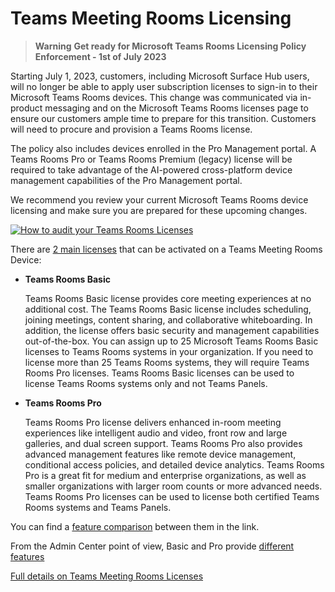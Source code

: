 # Teams Meeting Rooms Licensing

>**Warning**
>**Get ready for Microsoft Teams Rooms Licensing Policy Enforcement - 1st of July 2023**

Starting July 1, 2023, customers, including Microsoft Surface Hub users, will no longer be able to apply user subscription licenses to sign-in to their Microsoft Teams Rooms devices.  This change was communicated via in-product messaging and on the Microsoft Teams Rooms licenses page to ensure our customers ample time to prepare for this transition. Customers will need to procure and provision a Teams Rooms license.

The policy also includes devices enrolled in the Pro Management portal.  A Teams Rooms Pro or Teams Rooms Premium (legacy) license will be required to take advantage of the AI-powered cross-platform device management capabilities of the Pro Management portal.

We recommend you review your current Microsoft Teams Rooms device licensing and make sure you are prepared for these upcoming changes.

[![How to audit your Teams Rooms Licenses](https://img.youtube.com/vi/Jd_dT4beJDw/0.jpg)](https://www.youtube.com/watch?v=Jd_dT4beJDw)

There are [2 main licenses](https://www.microsoft.com/en-us/microsoft-teams/microsoft-teams-rooms/compare-rooms-plans) that can be activated on a Teams Meeting Rooms Device:

- **Teams Rooms Basic**

    Teams Rooms Basic license provides core meeting experiences at no additional cost. The Teams Rooms Basic license includes scheduling, joining meetings, content sharing, and collaborative whiteboarding. In addition, the license offers basic security and management capabilities out-of-the-box. You can assign up to 25 Microsoft Teams Rooms Basic licenses to Teams Rooms systems in your organization. If you need to license more than 25 Teams Rooms systems, they will require Teams Rooms Pro licenses. Teams Rooms Basic licenses can be used to license Teams Rooms systems only and not Teams Panels.

- **Teams Rooms Pro**

    Teams Rooms Pro license delivers enhanced in-room meeting experiences like intelligent audio and video, front row and large galleries, and dual screen support. Teams Rooms Pro also provides advanced management features like remote device management, conditional access policies, and detailed device analytics. Teams Rooms Pro is a great fit for medium and enterprise organizations, as well as smaller organizations with larger room counts or more advanced needs. Teams Rooms Pro licenses can be used to license both certified Teams Rooms systems and Teams Panels.

You can find a [feature comparison](https://learn.microsoft.com/en-us/microsoftteams/rooms/rooms-licensing#teams-rooms-license-service-plan-comparison) between them in the link.

From the Admin Center point of view, Basic and Pro provide [different features](https://learn.microsoft.com/en-us/microsoftteams/rooms/admin-center-license-overview#comparison-of-teams-rooms-feature-availability-by-license)

[Full details on Teams Meeting Rooms Licenses](https://learn.microsoft.com/en-us/microsoftteams/rooms/rooms-licensing)
